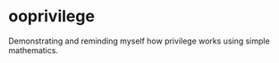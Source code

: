 ooprivilege
===========

Demonstrating and reminding myself how privilege works using simple mathematics.
